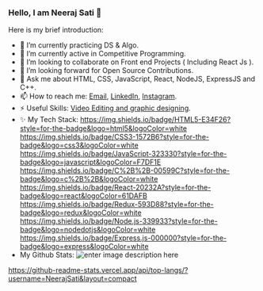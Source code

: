 ### Hello, I am Neeraj Sati 👋

Here is my brief introduction:

- 🔭 I’m currently practicing DS & Algo.
- 🌱 I’m currently active in Competitive Programming.
- 👯 I’m looking to collaborate on Front end Projects ( Including React Js ).
- 🤔 I’m looking forward for Open Source Contributions.
- 💬 Ask me about HTML, CSS, JavaScript, React, NodeJS, ExpressJS and C++.
- 📫 How to reach me:  [Email](neeraj.sati123@gmail.com), [LinkedIn](https://www.linkedin.com/in/neeraj-sati-898976140/), [Instagram](https://www.instagram.com/neerajsati17/).
- ⚡ Useful Skills: [Video Editing and graphic designing](https://www.instagram.com/cutting_edge_arts/).
- ✨ My Tech Stack:
  https://img.shields.io/badge/HTML5-E34F26?style=for-the-badge&logo=html5&logoColor=white 	https://img.shields.io/badge/CSS3-1572B6?style=for-the-badge&logo=css3&logoColor=white 	https://img.shields.io/badge/JavaScript-323330?style=for-the-badge&logo=javascript&logoColor=F7DF1E https://img.shields.io/badge/C%2B%2B-00599C?style=for-the-badge&logo=c%2B%2B&logoColor=white  https://img.shields.io/badge/React-20232A?style=for-the-badge&logo=react&logoColor=61DAFB https://img.shields.io/badge/Redux-593D88?style=for-the-badge&logo=redux&logoColor=white https://img.shields.io/badge/Node.js-339933?style=for-the-badge&logo=nodedotjs&logoColor=white 	https://img.shields.io/badge/Express.js-000000?style=for-the-badge&logo=express&logoColor=white 
- My Github Stats:
![enter image description here](https://github-readme-stats.vercel.app/api?username=NeerajSati&&show_icons=true&title_color=ffffff&icon_color=f6ff00&text_color=fcd7d7&bg_color=8a0000)

https://github-readme-stats.vercel.app/api/top-langs/?username=NeerajSati&layout=compact
